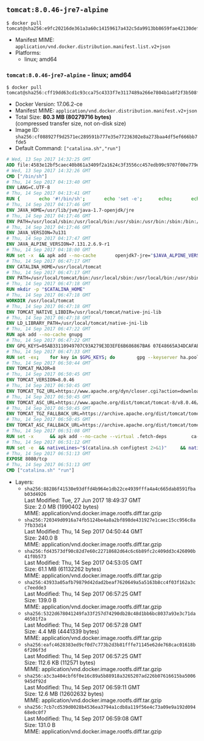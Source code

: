 ## `tomcat:8.0.46-jre7-alpine`

```console
$ docker pull tomcat@sha256:e9fc20216de361a3a60c14159617a432c5da9913bb8659fae42130def37ccbc4
```

-	Manifest MIME: `application/vnd.docker.distribution.manifest.list.v2+json`
-	Platforms:
	-	linux; amd64

### `tomcat:8.0.46-jre7-alpine` - linux; amd64

```console
$ docker pull tomcat@sha256:cff19dd63cd1c93cca75c4333f7e3117489a266e7804b1a8f2f3b508faddc327
```

-	Docker Version: 17.06.2-ce
-	Manifest MIME: `application/vnd.docker.distribution.manifest.v2+json`
-	Total Size: **80.3 MB (80279716 bytes)**  
	(compressed transfer size, not on-disk size)
-	Image ID: `sha256:cf088927f9d2571ec289591b777e35e77236302e8a273baa4df5ef666bb7fde5`
-	Default Command: `["catalina.sh","run"]`

```dockerfile
# Wed, 13 Sep 2017 14:32:25 GMT
ADD file:4583e12bf5caec40b861a3409f2a1624c3f3556cc457edb99c9707f00e779e45 in / 
# Wed, 13 Sep 2017 14:32:26 GMT
CMD ["/bin/sh"]
# Thu, 14 Sep 2017 04:13:40 GMT
ENV LANG=C.UTF-8
# Thu, 14 Sep 2017 04:13:41 GMT
RUN { 		echo '#!/bin/sh'; 		echo 'set -e'; 		echo; 		echo 'dirname "$(dirname "$(readlink -f "$(which javac || which java)")")"'; 	} > /usr/local/bin/docker-java-home 	&& chmod +x /usr/local/bin/docker-java-home
# Thu, 14 Sep 2017 04:17:46 GMT
ENV JAVA_HOME=/usr/lib/jvm/java-1.7-openjdk/jre
# Thu, 14 Sep 2017 04:17:46 GMT
ENV PATH=/usr/local/sbin:/usr/local/bin:/usr/sbin:/usr/bin:/sbin:/bin:/usr/lib/jvm/java-1.7-openjdk/jre/bin:/usr/lib/jvm/java-1.7-openjdk/bin
# Thu, 14 Sep 2017 04:17:46 GMT
ENV JAVA_VERSION=7u131
# Thu, 14 Sep 2017 04:17:47 GMT
ENV JAVA_ALPINE_VERSION=7.131.2.6.9-r1
# Thu, 14 Sep 2017 04:18:00 GMT
RUN set -x 	&& apk add --no-cache 		openjdk7-jre="$JAVA_ALPINE_VERSION" 	&& [ "$JAVA_HOME" = "$(docker-java-home)" ]
# Thu, 14 Sep 2017 06:47:17 GMT
ENV CATALINA_HOME=/usr/local/tomcat
# Thu, 14 Sep 2017 06:47:17 GMT
ENV PATH=/usr/local/tomcat/bin:/usr/local/sbin:/usr/local/bin:/usr/sbin:/usr/bin:/sbin:/bin:/usr/lib/jvm/java-1.7-openjdk/jre/bin:/usr/lib/jvm/java-1.7-openjdk/bin
# Thu, 14 Sep 2017 06:47:18 GMT
RUN mkdir -p "$CATALINA_HOME"
# Thu, 14 Sep 2017 06:47:18 GMT
WORKDIR /usr/local/tomcat
# Thu, 14 Sep 2017 06:47:18 GMT
ENV TOMCAT_NATIVE_LIBDIR=/usr/local/tomcat/native-jni-lib
# Thu, 14 Sep 2017 06:47:18 GMT
ENV LD_LIBRARY_PATH=/usr/local/tomcat/native-jni-lib
# Thu, 14 Sep 2017 06:47:22 GMT
RUN apk add --no-cache gnupg
# Thu, 14 Sep 2017 06:47:22 GMT
ENV GPG_KEYS=05AB33110949707C93A279E3D3EFE6B686867BA6 07E48665A34DCAFAE522E5E6266191C37C037D42 47309207D818FFD8DCD3F83F1931D684307A10A5 541FBE7D8F78B25E055DDEE13C370389288584E7 61B832AC2F1C5A90F0F9B00A1C506407564C17A3 713DA88BE50911535FE716F5208B0AB1D63011C7 79F7026C690BAA50B92CD8B66A3AD3F4F22C4FED 9BA44C2621385CB966EBA586F72C284D731FABEE A27677289986DB50844682F8ACB77FC2E86E29AC A9C5DF4D22E99998D9875A5110C01C5A2F6059E7 DCFD35E0BF8CA7344752DE8B6FB21E8933C60243 F3A04C595DB5B6A5F1ECA43E3B7BBB100D811BBE F7DA48BB64BCB84ECBA7EE6935CD23C10D498E23
# Thu, 14 Sep 2017 06:47:33 GMT
RUN set -ex; 	for key in $GPG_KEYS; do 		gpg --keyserver ha.pool.sks-keyservers.net --recv-keys "$key"; 	done
# Thu, 14 Sep 2017 06:50:44 GMT
ENV TOMCAT_MAJOR=8
# Thu, 14 Sep 2017 06:50:45 GMT
ENV TOMCAT_VERSION=8.0.46
# Thu, 14 Sep 2017 06:50:45 GMT
ENV TOMCAT_TGZ_URL=https://www.apache.org/dyn/closer.cgi?action=download&filename=tomcat/tomcat-8/v8.0.46/bin/apache-tomcat-8.0.46.tar.gz
# Thu, 14 Sep 2017 06:50:45 GMT
ENV TOMCAT_ASC_URL=https://www.apache.org/dist/tomcat/tomcat-8/v8.0.46/bin/apache-tomcat-8.0.46.tar.gz.asc
# Thu, 14 Sep 2017 06:50:45 GMT
ENV TOMCAT_TGZ_FALLBACK_URL=https://archive.apache.org/dist/tomcat/tomcat-8/v8.0.46/bin/apache-tomcat-8.0.46.tar.gz
# Thu, 14 Sep 2017 06:50:45 GMT
ENV TOMCAT_ASC_FALLBACK_URL=https://archive.apache.org/dist/tomcat/tomcat-8/v8.0.46/bin/apache-tomcat-8.0.46.tar.gz.asc
# Thu, 14 Sep 2017 06:51:08 GMT
RUN set -x 		&& apk add --no-cache --virtual .fetch-deps 		ca-certificates 		tar 		openssl 	&& { 		wget -O tomcat.tar.gz "$TOMCAT_TGZ_URL" 		|| wget -O tomcat.tar.gz "$TOMCAT_TGZ_FALLBACK_URL" 	; } 	&& { 		wget -O tomcat.tar.gz.asc "$TOMCAT_ASC_URL" 		|| wget -O tomcat.tar.gz.asc "$TOMCAT_ASC_FALLBACK_URL" 	; } 	&& gpg --batch --verify tomcat.tar.gz.asc tomcat.tar.gz 	&& tar -xvf tomcat.tar.gz --strip-components=1 	&& rm bin/*.bat 	&& rm tomcat.tar.gz* 		&& nativeBuildDir="$(mktemp -d)" 	&& tar -xvf bin/tomcat-native.tar.gz -C "$nativeBuildDir" --strip-components=1 	&& apk add --no-cache --virtual .native-build-deps 		apr-dev 		coreutils 		dpkg-dev dpkg 		gcc 		libc-dev 		make 		"openjdk${JAVA_VERSION%%[-~bu]*}"="$JAVA_ALPINE_VERSION" 		openssl-dev 	&& ( 		export CATALINA_HOME="$PWD" 		&& cd "$nativeBuildDir/native" 		&& gnuArch="$(dpkg-architecture --query DEB_BUILD_GNU_TYPE)" 		&& ./configure 			--build="$gnuArch" 			--libdir="$TOMCAT_NATIVE_LIBDIR" 			--prefix="$CATALINA_HOME" 			--with-apr="$(which apr-1-config)" 			--with-java-home="$(docker-java-home)" 			--with-ssl=yes 		&& make -j "$(nproc)" 		&& make install 	) 	&& runDeps="$( 		scanelf --needed --nobanner --recursive "$TOMCAT_NATIVE_LIBDIR" 			| awk '{ gsub(/,/, "\nso:", $2); print "so:" $2 }' 			| sort -u 			| xargs -r apk info --installed 			| sort -u 	)" 	&& apk add --virtual .tomcat-native-rundeps $runDeps 	&& apk del .fetch-deps .native-build-deps 	&& rm -rf "$nativeBuildDir" 	&& rm bin/tomcat-native.tar.gz 	&& apk add --no-cache bash 	&& find ./bin/ -name '*.sh' -exec sed -ri 's|^#!/bin/sh$|#!/usr/bin/env bash|' '{}' +
# Thu, 14 Sep 2017 06:51:12 GMT
RUN set -e 	&& nativeLines="$(catalina.sh configtest 2>&1)" 	&& nativeLines="$(echo "$nativeLines" | grep 'Apache Tomcat Native')" 	&& nativeLines="$(echo "$nativeLines" | sort -u)" 	&& if ! echo "$nativeLines" | grep 'INFO: Loaded APR based Apache Tomcat Native library' >&2; then 		echo >&2 "$nativeLines"; 		exit 1; 	fi
# Thu, 14 Sep 2017 06:51:13 GMT
EXPOSE 8080/tcp
# Thu, 14 Sep 2017 06:51:13 GMT
CMD ["catalina.sh" "run"]
```

-	Layers:
	-	`sha256:88286f41530e93dffd4b964e1db22ce4939fffa4a4c665dab8591fbab03d4926`  
		Last Modified: Tue, 27 Jun 2017 18:49:37 GMT  
		Size: 2.0 MB (1990402 bytes)  
		MIME: application/vnd.docker.image.rootfs.diff.tar.gzip
	-	`sha256:720349d0916a74fb5124be4a8a2bf898de431927e1caec15cc956c8a7fb33d14`  
		Last Modified: Thu, 14 Sep 2017 04:50:44 GMT  
		Size: 240.0 B  
		MIME: application/vnd.docker.image.rootfs.diff.tar.gzip
	-	`sha256:fd43573df90c82d7e60c22718682d64c6c6b89fc2c409dd3c426090b41f0b573`  
		Last Modified: Thu, 14 Sep 2017 04:53:05 GMT  
		Size: 61.1 MB (61132262 bytes)  
		MIME: application/vnd.docker.image.rootfs.diff.tar.gzip
	-	`sha256:43933a05afb79879d42dad2beaf7620649a5a5163b8cc4f03f162a3cc7eedde3`  
		Last Modified: Thu, 14 Sep 2017 06:57:25 GMT  
		Size: 139.0 B  
		MIME: application/vnd.docker.image.rootfs.diff.tar.gzip
	-	`sha256:5322d678041249fa33f257d74290db28c48d1bb6bc8037a93e3c71da46501f2a`  
		Last Modified: Thu, 14 Sep 2017 06:57:28 GMT  
		Size: 4.4 MB (4441339 bytes)  
		MIME: application/vnd.docker.image.rootfs.diff.tar.gzip
	-	`sha256:eafc4628383ed9cf0d7c773b2d3b81fffe71145e62de768cac01618b6f206f3d`  
		Last Modified: Thu, 14 Sep 2017 06:57:25 GMT  
		Size: 112.6 KB (112571 bytes)  
		MIME: application/vnd.docker.image.rootfs.diff.tar.gzip
	-	`sha256:a3c3a404cbf6f0e16c89a5b88918a3265207ad226b07616615ba5006945df92d`  
		Last Modified: Thu, 14 Sep 2017 06:59:11 GMT  
		Size: 12.6 MB (12602632 bytes)  
		MIME: application/vnd.docker.image.rootfs.diff.tar.gzip
	-	`sha256:7cb7cd539d0028b4536ea3794a1cdb8a119f56e4c73a09e9a192d09468e0c0f7`  
		Last Modified: Thu, 14 Sep 2017 06:59:08 GMT  
		Size: 131.0 B  
		MIME: application/vnd.docker.image.rootfs.diff.tar.gzip
